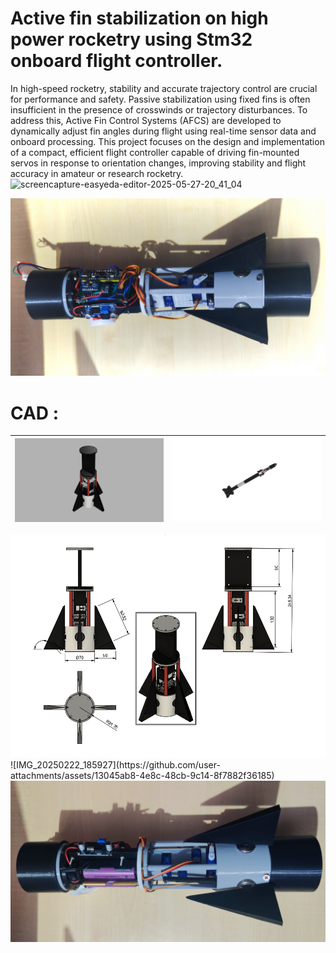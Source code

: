 # Active fin stabilization on high power rocketry using Stm32 onboard flight controller.
In high-speed rocketry, stability and accurate trajectory control are crucial for performance and safety. Passive stabilization using fixed fins is often insufficient in the presence of crosswinds or trajectory disturbances. To address this, Active Fin Control Systems (AFCS) are developed to dynamically adjust fin angles during flight using real-time sensor data and onboard processing. This project focuses on the design and implementation of a compact, efficient flight controller capable of driving fin-mounted servos in response to orientation changes, improving stability and flight accuracy in amateur or research rocketry.
![screencapture-easyeda-editor-2025-05-27-20_41_04](https://github.com/user-attachments/assets/1f7bda50-4b95-4a84-987c-6ac54aa292df)



<img src= "IMAGES/IMG_20250524_201250.jpg" >

# CAD :

| <img src= "IMAGES/combinbed v14.png" > | <img src="IMAGES/combinbed v16.png" > |
| --------------------------- | --------------------------- |


<img src="IMAGES/Screenshot 2025-05-09 195816.png" >
![IMG_20250222_185927](https://github.com/user-attachments/assets/13045ab8-4e8c-48cb-9c14-8f7882f36185)

 <img src="IMAGES/IMG_20250524_200005.jpg" >


